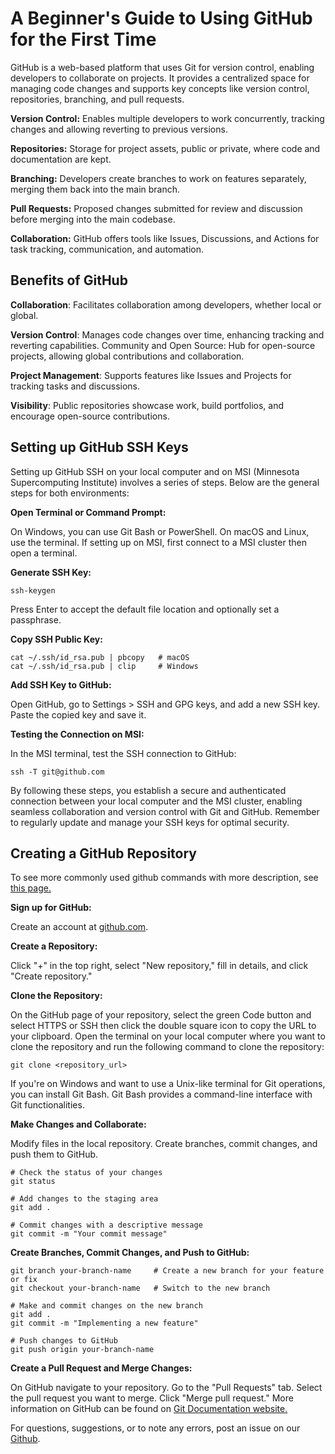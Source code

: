 # A Beginner's Guide to Using GitHub for the First Time

GitHub is a web-based platform that uses Git for version control, enabling developers to collaborate on projects. It provides a centralized space for managing code changes and supports key concepts like version control, repositories, branching, and pull requests. 

**Version Control:** Enables multiple developers to work concurrently, tracking changes and allowing reverting to previous versions.

**Repositories:** Storage for project assets, public or private, where code and documentation are kept.

**Branching:** Developers create branches to work on features separately, merging them back into the main branch.

**Pull Requests:** Proposed changes submitted for review and discussion before merging into the main codebase.

**Collaboration:** GitHub offers tools like Issues, Discussions, and Actions for task tracking, communication, and automation.

## Benefits of GitHub

**Collaboration**: 
Facilitates collaboration among developers, whether local or global.

**Version Control**: 
Manages code changes over time, enhancing tracking and reverting capabilities.
Community and Open Source: Hub for open-source projects, allowing global contributions and collaboration.

**Project Management**: 
Supports features like Issues and Projects for tracking tasks and discussions.

**Visibility**: 
Public repositories showcase work, build portfolios, and encourage open-source contributions.

## Setting up GitHub SSH Keys

Setting up GitHub SSH on your local computer and on MSI (Minnesota Supercomputing Institute) involves a series of steps. Below are the general steps for both environments:

**Open Terminal or Command Prompt:**

On Windows, you can use Git Bash or PowerShell.
On macOS and Linux, use the terminal.
If setting up on MSI, first connect to a MSI cluster then open a terminal. 

**Generate SSH Key:**

```
ssh-keygen
```

Press Enter to accept the default file location and optionally set a passphrase.

**Copy SSH Public Key:**

```
cat ~/.ssh/id_rsa.pub | pbcopy   # macOS
cat ~/.ssh/id_rsa.pub | clip     # Windows
```

**Add SSH Key to GitHub:**

Open GitHub, go to Settings > SSH and GPG keys, and add a new SSH key. Paste the copied key and save it. 

**Testing the Connection on MSI:**

In the MSI terminal, test the SSH connection to GitHub:

```
ssh -T git@github.com
```

By following these steps, you establish a secure and authenticated connection between your local computer and the MSI cluster, enabling seamless collaboration and version control with Git and GitHub. Remember to regularly update and manage your SSH keys for optimal security.

## Creating a GitHub Repository

To see more commonly used github commands with more description, see [this page.](git-commands.md)

**Sign up for GitHub:**

Create an account at [github.com](https://github.com/).

**Create a Repository:**

Click "+" in the top right, select "New repository," fill in details, and click "Create repository."

**Clone the Repository:**

On the GitHub page of your repository, select the green Code button and select HTTPS or SSH then click the double square icon to copy the URL to your clipboard.
Open the terminal on your local computer where you want to clone the repository and run the following command to clone the repository:

```
git clone <repository_url>
```

If you're on Windows and want to use a Unix-like terminal for Git operations, you can install Git Bash. Git Bash provides a command-line interface with Git functionalities.

**Make Changes and Collaborate:**

Modify files in the local repository.
Create branches, commit changes, and push them to GitHub.

```
# Check the status of your changes
git status

# Add changes to the staging area
git add .

# Commit changes with a descriptive message
git commit -m "Your commit message"
```

**Create Branches, Commit Changes, and Push to GitHub:**

```
git branch your-branch-name     # Create a new branch for your feature or fix
git checkout your-branch-name   # Switch to the new branch

# Make and commit changes on the new branch
git add .
git commit -m "Implementing a new feature"

# Push changes to GitHub
git push origin your-branch-name
```

**Create a Pull Request and Merge Changes:**

On GitHub navigate to your repository. Go to the "Pull Requests" tab. Select the pull request you want to merge. Click "Merge pull request."
More information on GitHub can be found on [Git Documentation website.](https://git-scm.com/doc)


For questions, suggestions, or to note any errors, post an issue on our [Github](https://github.com/DCAN-Labs/cdni-brain/issues).